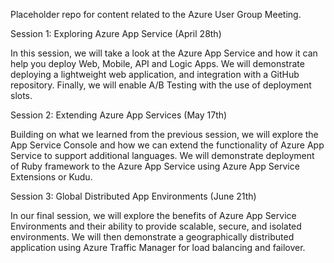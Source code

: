 Placeholder repo for content related to the Azure User Group Meeting.

Session 1: Exploring Azure App Service (April 28th)

In this session, we will take a look at the Azure App Service and how it can help you deploy Web, Mobile, API and Logic Apps. We will demonstrate deploying a lightweight web application, and integration with a GitHub repository. Finally, we will enable A/B Testing with the use of deployment slots.

Session 2: Extending Azure App Services (May 17th)

Building on what we learned from the previous session, we will explore the App Service Console and how we can extend the functionality of Azure App Service to support additional languages. We will demonstrate deployment of Ruby framework to the Azure App Service using Azure App Service Extensions or Kudu.

Session 3: Global Distributed App Environments (June 21th)

In our final session, we will explore the benefits of Azure App Service Environments and their ability to provide scalable, secure, and isolated environments. We will then demonstrate a geographically distributed application using Azure Traffic Manager for load balancing and failover.